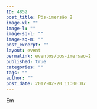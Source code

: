 ```yaml
---
ID: 4852
post_title: Pós-imersão 2
image-xl: ""
image-l: ""
image-sq-l: ""
image-sq-m: ""
post_excerpt: ""
layout: event
permalink: eventos/pos-imersao-2
published: true
categories: ""
tags: ""
author: ""
post_date: 2017-02-20 11:00:07
---
```

Em